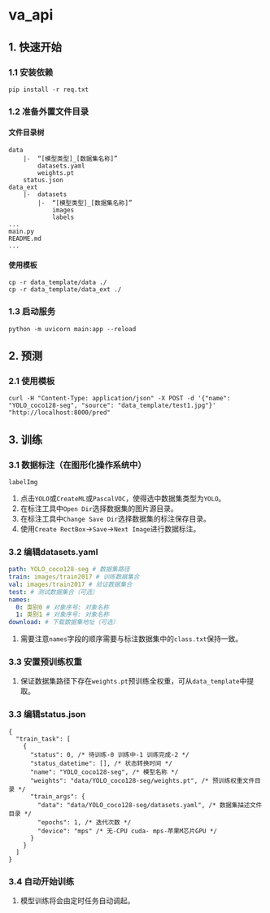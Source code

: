 # va_api

## 1. 快速开始
### 1.1 安装依赖
```shell
pip install -r req.txt
```

### 1.2 准备外置文件目录

#### 文件目录树
```
data
    |-  “[模型类型]_[数据集名称]”
        datasets.yaml
        weights.pt
    status.json
data_ext
    |-  datasets
        |-  “[模型类型]_[数据集名称]”
            images
            labels
...
main.py
README.md
...
```

#### 使用模板
```shell
cp -r data_template/data ./
cp -r data_template/data_ext ./
```


### 1.3 启动服务
```shell
python -m uvicorn main:app --reload
```

## 2. 预测
### 2.1 使用模板
```shell
curl -H "Content-Type: application/json" -X POST -d '{"name": "YOLO_coco128-seg", "source": "data_template/test1.jpg"}' "http://localhost:8000/pred"
```

## 3. 训练
### 3.1 数据标注（在图形化操作系统中）
```shell
labelImg
```
1. 点击`YOLO`或`CreateML`或`PascalVOC`，使得选中数据集类型为`YOLO`。
2. 在标注工具中`Open Dir`选择数据集的图片源目录。
2. 在标注工具中`Change Save Dir`选择数据集的标注保存目录。
3. 使用`Create RectBox`->`Save`->`Next Image`进行数据标注。

### 3.2 编辑datasets.yaml
```yaml
path: YOLO_coco128-seg # 数据集路径
train: images/train2017 # 训练数据集合
val: images/train2017 # 验证数据集合
test: # 测试数据集合（可选）
names:
  0: 类别0 # 对象序号: 对象名称
  1: 类别1 # 对象序号: 对象名称
download: # 下载数据集地址（可选）
```
1. 需要注意`names`字段的顺序需要与标注数据集中的`class.txt`保持一致。

### 3.3 安置预训练权重
1. 保证数据集路径下存在`weights.pt`预训练全权重，可从`data_template`中提取。

### 3.3 编辑status.json
```json5
{
  "train_task": [
    {
      "status": 0, /* 待训练-0 训练中-1 训练完成-2 */
      "status_datetime": [], /* 状态转换时间 */
      "name": "YOLO_coco128-seg", /* 模型名称 */
      "weights": "data/YOLO_coco128-seg/weights.pt", /* 预训练权重文件目录 */
      "train_args": {
        "data": "data/YOLO_coco128-seg/datasets.yaml", /* 数据集描述文件目录 */
        "epochs": 1, /* 迭代次数 */
        "device": "mps" /* 无-CPU cuda- mps-苹果M芯片GPU */
      }
    }
  ]
}
```
### 3.4 自动开始训练
1. 模型训练将会由定时任务自动调起。
